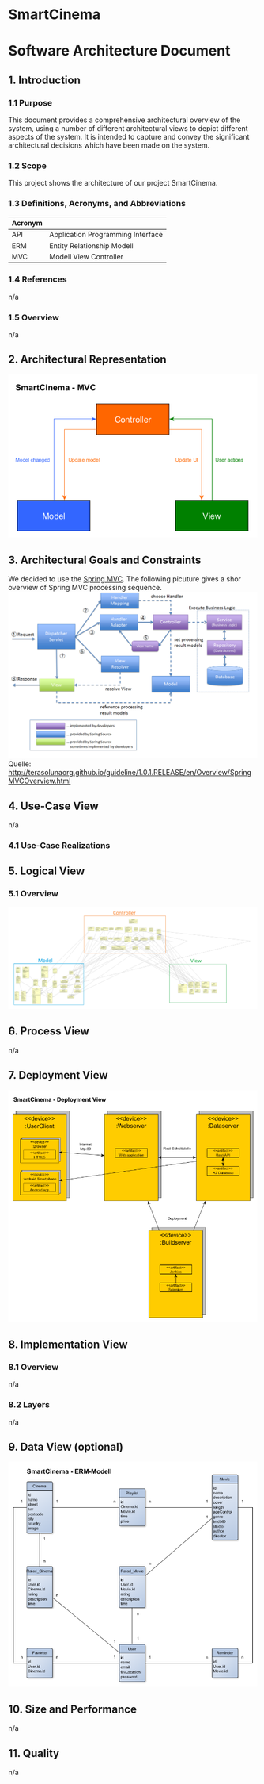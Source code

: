 # SmartCinema
# Software Architecture Document


## 1. Introduction

### 1.1 Purpose
This document provides a comprehensive architectural overview of the system, using a number of different architectural views to depict different aspects of the system. It is intended to capture and convey the significant architectural decisions which have been made on the system.

### 1.2 Scope
This project shows the architecture of our project SmartCinema.

### 1.3 Definitions, Acronyms, and Abbreviations
| Acronym | |
|---------|---|
| API | Application Programming Interface |
| ERM | Entity Relationship Modell |
| MVC | Modell View Controller|

### 1.4 References
n/a

### 1.5 Overview
n/a

## 2. Architectural Representation 
![MVC][mvc]

## 3. Architectural Goals and Constraints 
We decided to use the [Spring MVC](https://spring.io/).
The following picuture gives a shor overview of Spring MVC processing sequence.
![spring][spring]
Quelle: http://terasolunaorg.github.io/guideline/1.0.1.RELEASE/en/Overview/SpringMVCOverview.html

## 4. Use-Case View
n/a
### 4.1 Use-Case Realizations


## 5. Logical View 

### 5.1 Overview
![UML][uml]


## 6. Process View 
n/a

## 7. Deployment View 
![software architecture][sa]

## 8. Implementation View 

### 8.1 Overview
n/a
### 8.2 Layers
n/a

## 9. Data View (optional)
![entity relationship modell][erm]

## 10. Size and Performance 
n/a

## 11. Quality 
n/a


<!-- Link definitions: -->
[sa]: https://github.com/tinf15b4-kino/kino-web/blob/develop/documents/software_architecture/software_architecture.png
[mvc]: https://github.com/tinf15b4-kino/kino-web/blob/develop/documents/software_architecture/mvc.png
[spring]: https://github.com/tinf15b4-kino/kino-web/blob/develop/documents/software_architecture/spring.png
[erm]: https://github.com/tinf15b4-kino/kino-web/blob/develop/documents/database/erm_modell.png
[uml]: https://github.com/tinf15b4-kino/kino-web/blob/develop/documents/UML/uml_MVC.jpg
